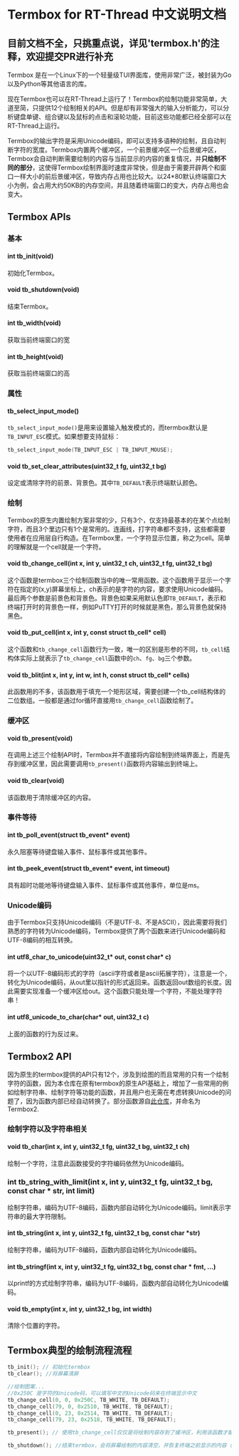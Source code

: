 # Termbox for RT-Thread 中文说明文档

## 目前文档不全，只挑重点说，详见'termbox.h'的注释，欢迎提交PR进行补充

Termbox 是在一个Linux下的一个轻量级TUI界面库，使用非常广泛，被封装为Go以及Python等其他语言的库。

现在Termbox也可以在RT-Thread上运行了！Termbox的绘制功能非常简单，大道至简，只提供12个绘制相关的API。但是却有非常强大的输入分析能力，可以分析键盘单键、组合键以及鼠标的点击和滚轮功能，目前这些功能都已经全部可以在RT-Thread上运行。

Termbox的输出字符是采用Unicode编码，即可以支持多语种的绘制，且自动判断字符的宽度。Termbox内置两个缓冲区，一个前景缓冲区一个后景缓冲区，Termbox会自动判断需要绘制的内容与当前显示的内容的重复情况，并**只绘制不同的部分**，这使得Termbox绘制界面时速度非常快，但是由于需要开辟两个和窗口一样大小的前后景缓冲区，导致内存占用也比较大。以24*80默认终端窗口大小为例，会占用大约50KB的内存空间，并且随着终端窗口的变大，内存占用也会变大。



## Termbox APIs

### 基本

#### int tb_init(void)

初始化Termbox。

#### void tb_shutdown(void)

结束Termbox。

#### int tb_width(void)

获取当前终端窗口的宽

#### int tb_height(void)

获取当前终端窗口的高



### 属性

#### tb_select_input_mode()

`tb_select_input_mode()`是用来设置输入触发模式的，而termbox默认是`TB_INPUT_ESC`模式。如果想要支持鼠标：

```c
tb_select_input_mode(TB_INPUT_ESC | TB_INPUT_MOUSE);
```

#### void tb_set_clear_attributes(uint32_t fg, uint32_t bg)

设定或清除字符的前景、背景色。其中`TB_DEFAULT`表示终端默认颜色。



### 绘制

Termbox的原生内置绘制方案非常的少，只有3个，仅支持最基本的在某个点绘制字符，而且3个里边只有1个是常用的。连画线，打字符串都不支持，这些都需要使用者在应用层自行构造。在Termbox里，一个字符显示位置，称之为cell。简单的理解就是一个cell就是一个字符。

#### void tb_change_cell(int x, int y, uint32_t ch, uint32_t fg, uint32_t bg)

这个函数是termbox三个绘制函数当中的唯一常用函数。这个函数用于显示一个字符在指定的(x,y)屏幕坐标上，ch表示的是字符的内容，要求使用Unicode编码。最后两个参数是前景色和背景色。背景色如果采用默认色即`TB_DEFAULT`，表示和终端打开时的背景色一样，例如PuTTY打开的时候就是黑色，那么背景色就保持黑色。

#### void tb_put_cell(int x, int y, const struct tb_cell* cell)

这个函数和`tb_change_cell`函数行为一致，唯一的区别是形参的不同，`tb_cell`结构体实际上就表示了`tb_change_cell`函数中的`ch`、`fg`、`bg`三个参数。

#### void tb_blit(int x, int y, int w, int h, const struct tb_cell* cells)

此函数用的不多，该函数用于填充一个矩形区域，需要创建一个tb_cell结构体的二位数组。一般都是通过for循环直接用`tb_change_cell`函数绘制了。



### 缓冲区

#### void tb_present(void)

在调用上述三个绘制API时，Termbox并不直接将内容绘制到终端界面上，而是先存到缓冲区里，因此需要调用`tb_present()`函数将内容输出到终端上。

#### void tb_clear(void)

该函数用于清除缓冲区的内容。



### 事件等待

#### int tb_poll_event(struct tb_event* event)

永久阻塞等待键盘输入事件、鼠标事件或其他事件。

#### int tb_peek_event(struct tb_event* event, int timeout)

具有超时功能地等待键盘输入事件、鼠标事件或其他事件，单位是ms。



### Unicode编码

由于Termbox只支持Unicode编码（不是UTF-8、不是ASCII），因此需要将我们熟悉的字符转为Unicode编码，Termbox提供了两个函数来进行Unicode编码和UTF-8编码的相互转换。

#### int utf8_char_to_unicode(uint32_t* out, const char* c)

将一个以UTF-8编码形式的字符（ascii字符或者是ascii拓展字符），注意是一个，转化为Unicode编码，从out里以指针的形式返回来。函数返回out数组的长度。因此需要实现准备一个缓冲区给out。这个函数只能处理一个字符，不能处理字符串！

#### int utf8_unicode_to_char(char* out, uint32_t c)

上面的函数的行为反过来。



## Termbox2 API

因为原生的termbox提供的API只有12个，涉及到绘图的而且常用的只有一个绘制字符的函数，因为本仓库在原有termbox的原生API基础上，增加了一些常用的例如绘制字符串、绘制字符等功能的函数，并且用户也无需在考虑转换Unicode的问题了，因为函数内部已经自动转换了。部分函数源自[此仓库](https://github.com/tomas/termbox)，并命名为Termbox2.



### 绘制字符以及字符串相关

#### void tb_char(int x, int y, uint32_t fg, uint32_t bg, uint32_t ch)

绘制一个字符，注意此函数接受的字符编码依然为Unicode编码。

### int tb_string_with_limit(int x, int y, uint32_t fg, uint32_t bg, const char * str, int limit)

绘制字符串，编码为UTF-8编码，函数内部自动转化为Unicode编码。limit表示字符串的最大字符限制。

#### int tb_string(int x, int y, uint32_t fg, uint32_t bg, const char *str)

绘制字符串，编码为UTF-8编码，函数内部自动转化为Unicode编码。

#### int tb_stringf(int x, int y, uint32_t fg, uint32_t bg, const char * fmt, ...)

以printf的方式绘制字符串，编码为UTF-8编码，函数内部自动转化为Unicode编码。

#### void tb_empty(int x, int y, uint32_t bg, int width)

清除个位置的字符。



## Termbox典型的绘制流程流程

```c
tb_init(); // 初始化termbox
tb_clear(); //将屏幕清屏

//绘制图案...
//0x250C 是字符的Unicode码，可以填写中文的Unicode码来在终端显示中文
tb_change_cell(0, 0, 0x250C, TB_WHITE, TB_DEFAULT); 
tb_change_cell(79, 0, 0x2510, TB_WHITE, TB_DEFAULT);
tb_change_cell(0, 23, 0x2514, TB_WHITE, TB_DEFAULT);
tb_change_cell(79, 23, 0x2518, TB_WHITE, TB_DEFAULT);

tb_present(); // 使用tb_change_cell仅仅是将绘制内容存到了缓冲区，利用该函数才能将绘制的内容显示出来

tb_shutdown(); //结束termbox，会将屏幕绘制的内容清空，并恢复终端之前显示的内容（比如命令行的信息）
```

